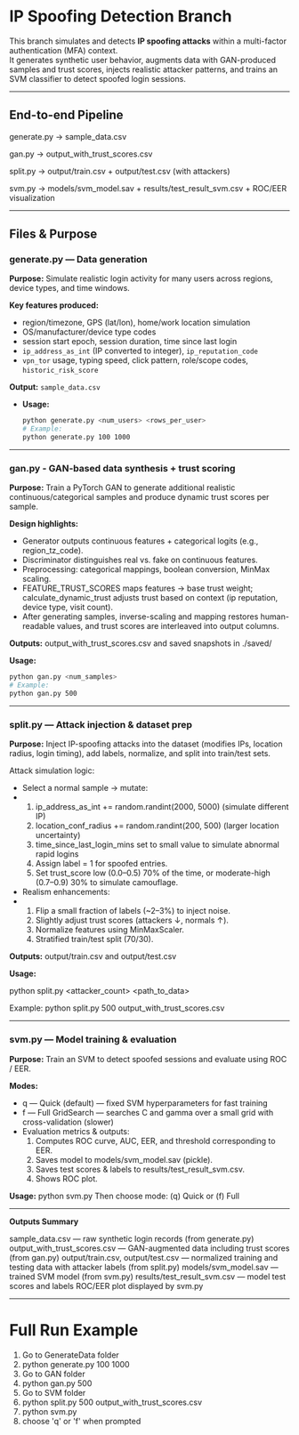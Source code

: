 # IP Spoofing Detection Branch

This branch simulates and detects **IP spoofing attacks** within a multi-factor authentication (MFA) context.  
It generates synthetic user behavior, augments data with GAN-produced samples and trust scores, injects realistic attacker patterns, and trains an SVM classifier to detect spoofed login sessions.

---

## End-to-end Pipeline

generate.py → sample_data.csv

gan.py → output_with_trust_scores.csv

split.py → output/train.csv + output/test.csv (with attackers)

svm.py → models/svm_model.sav + results/test_result_svm.csv + ROC/EER visualization

---

## Files & Purpose

### generate.py — Data generation

**Purpose:** Simulate realistic login activity for many users across regions, device types, and time windows.

**Key features produced:**
  - region/timezone, GPS (lat/lon), home/work location simulation
  - OS/manufacturer/device type codes
  - session start epoch, session duration, time since last login
  - `ip_address_as_int` (IP converted to integer), `ip_reputation_code`
  - `vpn_tor` usage, typing speed, click pattern, role/scope codes, `historic_risk_score`

**Output:** `sample_data.csv`
- **Usage:**
  ```bash
  python generate.py <num_users> <rows_per_user>
  # Example:
  python generate.py 100 1000
---

### gan.py - GAN-based data synthesis + trust scoring

**Purpose:** Train a PyTorch GAN to generate additional realistic continuous/categorical samples and produce dynamic trust scores per sample.

**Design highlights:**
- Generator outputs continuous features + categorical logits (e.g., region_tz_code).
- Discriminator distinguishes real vs. fake on continuous features.
- Preprocessing: categorical mappings, boolean conversion, MinMax scaling.
- FEATURE_TRUST_SCORES maps features → base trust weight; calculate_dynamic_trust adjusts trust based on context (ip reputation, device type, visit count).
- After generating samples, inverse-scaling and mapping restores human-readable values, and trust scores are interleaved into output columns.

**Outputs:** output_with_trust_scores.csv and saved snapshots in ./saved/

**Usage:**
  ```bash
python gan.py <num_samples>
# Example:
python gan.py 500
```
---

### split.py — Attack injection & dataset prep

**Purpose:** Inject IP-spoofing attacks into the dataset (modifies IPs, location radius, login timing), add labels, normalize, and split into train/test sets.

Attack simulation logic:
- Select a normal sample → mutate:
- 1. ip_address_as_int += random.randint(2000, 5000) (simulate different IP)
  2. location_conf_radius += random.randint(200, 500) (larger location uncertainty)
  3. time_since_last_login_mins set to small value to simulate abnormal rapid logins
  4. Assign label = 1 for spoofed entries.
  5. Set trust_score low (0.0–0.5) 70% of the time, or moderate-high (0.7–0.9) 30% to simulate camouflage.
- Realism enhancements:
- 1. Flip a small fraction of labels (~2–3%) to inject noise.
  2. Slightly adjust trust scores (attackers ↓, normals ↑).
  3. Normalize features using MinMaxScaler.
  4. Stratified train/test split (70/30).

**Outputs:** output/train.csv and output/test.csv

**Usage:**

python  split.py <attacker_count> <path_to_data>

Example:
python split.py 500 output_with_trust_scores.csv

---

### svm.py — Model training & evaluation

**Purpose:** Train an SVM to detect spoofed sessions and evaluate using ROC / EER.

**Modes:**
- q — Quick (default) — fixed SVM hyperparameters for fast training
- f — Full GridSearch — searches C and gamma over a small grid with cross-validation (slower)
- Evaluation metrics & outputs:
  1. Computes ROC curve, AUC, EER, and threshold corresponding to EER.
  2. Saves model to models/svm_model.sav (pickle).
  3. Saves test scores & labels to results/test_result_svm.csv.
  4. Shows ROC plot.

**Usage:**
python svm.py
Then choose mode: (q) Quick or (f) Full

---

**Outputs Summary**

sample_data.csv — raw synthetic login records (from generate.py)
output_with_trust_scores.csv — GAN-augmented data including trust scores (from gan.py)
output/train.csv, output/test.csv — normalized training and testing data with attacker labels (from split.py)
models/svm_model.sav — trained SVM model (from svm.py)
results/test_result_svm.csv — model test scores and labels
ROC/EER plot displayed by svm.py

---

# Full Run Example
1. Go to GenerateData folder
2. python generate.py 100 1000
3. Go to GAN folder
4. python gan.py 500
5. Go to SVM folder
6. python split.py 500 output_with_trust_scores.csv
7. python svm.py
8. choose 'q' or 'f' when prompted
